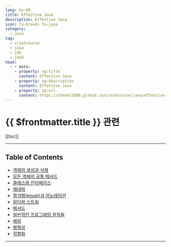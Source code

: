 ```yaml
---
lang: ko-KR
title: Effective Java
description: Effective Java
icon: fa-brands fa-java
category: 
  - Java
tag: 
  - crashcourse
  - java
  - jdk
  - jdk8
head:
  - - meta:
    - property: og:title
      content: Effective Java
    - property: og:description
      content: Effective Java
    - property: og:url
      content: https://chanhi2000.github.io/crashcourse/java/effective-java/
---
```


# {{ $frontmatter.title }} 관련

[[toc]]

---

<!-- https://yangbongsoo.gitbook.io/study/java-effective-java -->

## Table of Contents

- [객체의 생성과 삭제](01-creating-and-destroying-objects.md)
- [모든 객체의 공통 메서드](02-methods-common-to-all-objects.md)
- [클래스와 인터페이스](03-classes-and-interfaces.md)
- [제네릭](04-generics.md)
- [열거형(enum)과 어노테이션](05-enums-and-annotations.md)
- [람다와 스트림](06-lambda-and-stream.md)
- [메서드](07-methods.md)
- [일반적인 프로그래밍 원칙들](08-general-programming.md)
- [예외](09-exceptions.md)
- [병행성](10-concurrency.md)
- [직렬화](11-serialization.md)

---

<TagLinks />